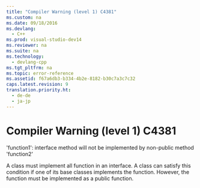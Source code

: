 ```yaml
---
title: "Compiler Warning (level 1) C4381"
ms.custom: na
ms.date: 09/18/2016
ms.devlang: 
  - C++
ms.prod: visual-studio-dev14
ms.reviewer: na
ms.suite: na
ms.technology: 
  - devlang-cpp
ms.tgt_pltfrm: na
ms.topic: error-reference
ms.assetid: f67a6db3-b334-4b2e-8182-b30c7a3c7c32
caps.latest.revision: 9
translation.priority.ht: 
  - de-de
  - ja-jp
---
```

# Compiler Warning (level 1) C4381
'function1': interface method will not be implemented by non-public method 'function2'  
  
 A class must implement all function in an interface. A class can satisfy this condition if one of its base classes implements the function. However, the function must be implemented as a public function.
